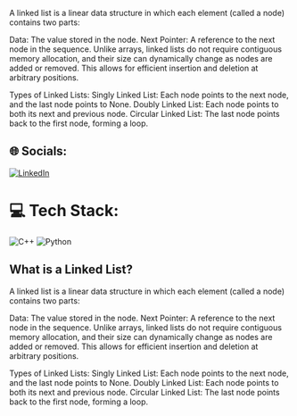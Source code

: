
A linked list is a linear data structure in which each element (called a node) contains two parts:

Data: The value stored in the node.
Next Pointer: A reference to the next node in the sequence.
Unlike arrays, linked lists do not require contiguous memory allocation, and their size can dynamically change as nodes are added or removed. This allows for efficient insertion and deletion at arbitrary positions.

Types of Linked Lists:
Singly Linked List: Each node points to the next node, and the last node points to None.
Doubly Linked List: Each node points to both its next and previous node.
Circular Linked List: The last node points back to the first node, forming a loop.


## 🌐 Socials:
[![LinkedIn](https://img.shields.io/badge/LinkedIn-%230077B5.svg?logo=linkedin&logoColor=white)](https://www.linkedin.com/in/atiladeoke/)

# 💻 Tech Stack:
![C++](https://img.shields.io/badge/c++-%2300599C.svg?style=for-the-badge&logo=c%2B%2B&logoColor=white)
![Python](https://img.shields.io/badge/python-3670A0?style=for-the-badge&logo=python&logoColor=ffdd54)

## What is a Linked List?
A linked list is a linear data structure in which each element (called a node) contains two parts:

Data: The value stored in the node.
Next Pointer: A reference to the next node in the sequence.
Unlike arrays, linked lists do not require contiguous memory allocation, and their size can dynamically change as nodes are added or removed. This allows for efficient insertion and deletion at arbitrary positions.

Types of Linked Lists:
Singly Linked List: Each node points to the next node, and the last node points to None.
Doubly Linked List: Each node points to both its next and previous node.
Circular Linked List: The last node points back to the first node, forming a loop.
